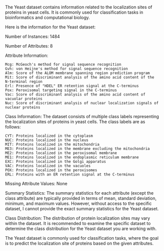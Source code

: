 The Yeast dataset contains information related to the localization sites of proteins in yeast cells. It is commonly used for classification tasks in bioinformatics and computational biology.

Here is the information for the Yeast dataset:

Number of Instances: 1484

Number of Attributes: 8 

Attribute Information:

    Mcg: McGeoch's method for signal sequence recognition
    Gvh: von Heijne's method for signal sequence recognition
    Alm: Score of the ALOM membrane spanning region prediction program
    Mit: Score of discriminant analysis of the amino acid content of the N-terminal region
    Erl: Presence of "HDEL" ER retention signal at the C-terminus
    Pox: Peroxisomal targeting signal in the C-terminus
    Vac: Score of discriminant analysis of the amino acid content of vacuolar proteins
    Nuc: Score of discriminant analysis of nuclear localization signals of nuclear proteins
    
Class Information:
The dataset consists of multiple class labels representing the localization sites of proteins in yeast cells. The class labels are as follows:

    CYT: Proteins localized in the cytoplasm
    NUC: Proteins localized in the nucleus
    MIT: Proteins localized in the mitochondria
    ME3: Proteins localized in the membrane excluding the mitochondria
    ME2: Proteins localized in the peroxisomal membrane
    ME1: Proteins localized in the endoplasmic reticulum membrane
    EXC: Proteins localized in the Golgi apparatus
    VAC: Proteins localized in the vacuoles
    POX: Proteins localized in the peroxisomes
    ERL: Proteins with an ER retention signal at the C-terminus

Missing Attribute Values: None

Summary Statistics:
The summary statistics for each attribute (except the class attribute) are typically provided in terms of mean, standard deviation, minimum, and maximum values. However, without access to the specific dataset, I cannot provide the exact summary statistics for the Yeast dataset.

Class Distribution:
The distribution of protein localization sites may vary within the dataset. It is recommended to examine the specific dataset to determine the class distribution for the Yeast dataset you are working with.

The Yeast dataset is commonly used for classification tasks, where the goal is to predict the localization site of proteins based on the given attributes.
